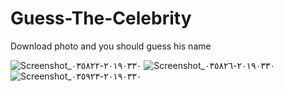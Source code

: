# Guess-The-Celebrity
Download photo and you should guess his name

![Screenshot_٢٠١٩٠٣٣٠-٠٣٥٨٢٢](https://user-images.githubusercontent.com/15935347/55311925-8ec13400-5464-11e9-80a6-def44fc3a1b9.png)
![Screenshot_٢٠١٩٠٣٣٠-٠٣٥٨٢٦](https://user-images.githubusercontent.com/15935347/55311926-8ec13400-5464-11e9-82f7-46059d1344e3.png)
![Screenshot_٢٠١٩٠٣٣٠-٠٣٥٩٢٣](https://user-images.githubusercontent.com/15935347/55311927-8f59ca80-5464-11e9-948c-06bba6c77a7a.png)

